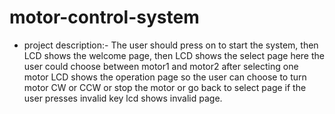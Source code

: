 # motor-control-system
- project description:-
The user should press on to start the system, then LCD shows the welcome page, then LCD shows the select page here the user could choose between motor1 and motor2 after selecting one motor LCD shows the operation page so the user can choose to turn motor CW or CCW or stop the motor or go back to select page if the user presses invalid key lcd shows invalid page.
